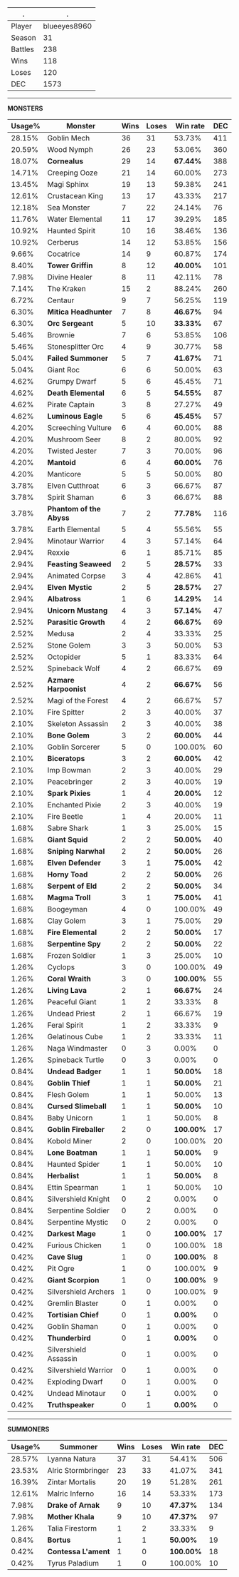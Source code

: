 .|.
|-|-
Player|blueeyes8960
Season|31
Battles|238
Wins|118
Loses|120
DEC|1573

---
**MONSTERS**

Usage%|Monster|Wins|Loses|Win rate|DEC|
-|-|-|-|-|-|
28.15%|Goblin Mech|36|31|53.73%|411|
20.59%|Wood Nymph|26|23|53.06%|360|
18.07%|**Cornealus**|29|14|**67.44%**|388|
14.71%|Creeping Ooze|21|14|60.00%|273|
13.45%|Magi Sphinx|19|13|59.38%|241|
12.61%|Crustacean King|13|17|43.33%|217|
12.18%|Sea Monster|7|22|24.14%|76|
11.76%|Water Elemental|11|17|39.29%|185|
10.92%|Haunted Spirit|10|16|38.46%|136|
10.92%|Cerberus|14|12|53.85%|156|
9.66%|Cocatrice|14|9|60.87%|174|
8.40%|**Tower Griffin**|8|12|**40.00%**|101|
7.98%|Divine Healer|8|11|42.11%|78|
7.14%|The Kraken|15|2|88.24%|260|
6.72%|Centaur|9|7|56.25%|119|
6.30%|**Mitica Headhunter**|7|8|**46.67%**|94|
6.30%|**Orc Sergeant**|5|10|**33.33%**|67|
5.46%|Brownie|7|6|53.85%|106|
5.46%|Stonesplitter Orc|4|9|30.77%|58|
5.04%|**Failed Summoner**|5|7|**41.67%**|71|
5.04%|Giant Roc|6|6|50.00%|63|
4.62%|Grumpy Dwarf|5|6|45.45%|71|
4.62%|**Death Elemental**|6|5|**54.55%**|87|
4.62%|Pirate Captain|3|8|27.27%|49|
4.62%|**Luminous Eagle**|5|6|**45.45%**|57|
4.20%|Screeching Vulture|6|4|60.00%|88|
4.20%|Mushroom Seer|8|2|80.00%|92|
4.20%|Twisted Jester|7|3|70.00%|96|
4.20%|**Mantoid**|6|4|**60.00%**|76|
4.20%|Manticore|5|5|50.00%|80|
3.78%|Elven Cutthroat|6|3|66.67%|87|
3.78%|Spirit Shaman|6|3|66.67%|88|
3.78%|**Phantom of the Abyss**|7|2|**77.78%**|116|
3.78%|Earth Elemental|5|4|55.56%|55|
2.94%|Minotaur Warrior|4|3|57.14%|64|
2.94%|Rexxie|6|1|85.71%|85|
2.94%|**Feasting Seaweed**|2|5|**28.57%**|33|
2.94%|Animated Corpse|3|4|42.86%|41|
2.94%|**Elven Mystic**|2|5|**28.57%**|27|
2.94%|**Albatross**|1|6|**14.29%**|14|
2.94%|**Unicorn Mustang**|4|3|**57.14%**|47|
2.52%|**Parasitic Growth**|4|2|**66.67%**|69|
2.52%|Medusa|2|4|33.33%|25|
2.52%|Stone Golem|3|3|50.00%|53|
2.52%|Octopider|5|1|83.33%|64|
2.52%|Spineback Wolf|4|2|66.67%|69|
2.52%|**Azmare Harpoonist**|4|2|**66.67%**|56|
2.52%|Magi of the Forest|4|2|66.67%|57|
2.10%|Fire Spitter|2|3|40.00%|37|
2.10%|Skeleton Assassin|2|3|40.00%|38|
2.10%|**Bone Golem**|3|2|**60.00%**|44|
2.10%|Goblin Sorcerer|5|0|100.00%|60|
2.10%|**Biceratops**|3|2|**60.00%**|42|
2.10%|Imp Bowman|2|3|40.00%|29|
2.10%|Peacebringer|2|3|40.00%|19|
2.10%|**Spark Pixies**|1|4|**20.00%**|12|
2.10%|Enchanted Pixie|2|3|40.00%|19|
2.10%|Fire Beetle|1|4|20.00%|11|
1.68%|Sabre Shark|1|3|25.00%|15|
1.68%|**Giant Squid**|2|2|**50.00%**|40|
1.68%|**Sniping Narwhal**|2|2|**50.00%**|26|
1.68%|**Elven Defender**|3|1|**75.00%**|42|
1.68%|**Horny Toad**|2|2|**50.00%**|26|
1.68%|**Serpent of Eld**|2|2|**50.00%**|34|
1.68%|**Magma Troll**|3|1|**75.00%**|41|
1.68%|Boogeyman|4|0|100.00%|49|
1.68%|Clay Golem|3|1|75.00%|29|
1.68%|**Fire Elemental**|2|2|**50.00%**|17|
1.68%|**Serpentine Spy**|2|2|**50.00%**|22|
1.68%|Frozen Soldier|1|3|25.00%|10|
1.26%|Cyclops|3|0|100.00%|49|
1.26%|**Coral Wraith**|3|0|**100.00%**|55|
1.26%|**Living Lava**|2|1|**66.67%**|24|
1.26%|Peaceful Giant|1|2|33.33%|8|
1.26%|Undead Priest|2|1|66.67%|19|
1.26%|Feral Spirit|1|2|33.33%|9|
1.26%|Gelatinous Cube|1|2|33.33%|11|
1.26%|Naga Windmaster|0|3|0.00%|0|
1.26%|Spineback Turtle|0|3|0.00%|0|
0.84%|**Undead Badger**|1|1|**50.00%**|18|
0.84%|**Goblin Thief**|1|1|**50.00%**|21|
0.84%|Flesh Golem|1|1|50.00%|13|
0.84%|**Cursed Slimeball**|1|1|**50.00%**|10|
0.84%|Baby Unicorn|1|1|50.00%|8|
0.84%|**Goblin Fireballer**|2|0|**100.00%**|17|
0.84%|Kobold Miner|2|0|100.00%|20|
0.84%|**Lone Boatman**|1|1|**50.00%**|9|
0.84%|Haunted Spider|1|1|50.00%|10|
0.84%|**Herbalist**|1|1|**50.00%**|8|
0.84%|Ettin Spearman|1|1|50.00%|10|
0.84%|Silvershield Knight|0|2|0.00%|0|
0.84%|Serpentine Soldier|0|2|0.00%|0|
0.84%|Serpentine Mystic|0|2|0.00%|0|
0.42%|**Darkest Mage**|1|0|**100.00%**|17|
0.42%|Furious Chicken|1|0|100.00%|18|
0.42%|**Cave Slug**|1|0|**100.00%**|8|
0.42%|Pit Ogre|1|0|100.00%|9|
0.42%|**Giant Scorpion**|1|0|**100.00%**|9|
0.42%|Silvershield Archers|1|0|100.00%|9|
0.42%|Gremlin Blaster|0|1|0.00%|0|
0.42%|**Tortisian Chief**|0|1|**0.00%**|0|
0.42%|Goblin Shaman|0|1|0.00%|0|
0.42%|**Thunderbird**|0|1|**0.00%**|0|
0.42%|Silvershield Assassin|0|1|0.00%|0|
0.42%|Silvershield Warrior|0|1|0.00%|0|
0.42%|Exploding Dwarf|0|1|0.00%|0|
0.42%|Undead Minotaur|0|1|0.00%|0|
0.42%|**Truthspeaker**|0|1|**0.00%**|0|

---
**SUMMONERS**

Usage%|Summoner|Wins|Loses|Win rate|DEC|
-|-|-|-|-|-|
28.57%|Lyanna Natura|37|31|54.41%|506|
23.53%|Alric Stormbringer|23|33|41.07%|341|
16.39%|Zintar Mortalis|20|19|51.28%|261|
12.61%|Malric Inferno|16|14|53.33%|173|
7.98%|**Drake of Arnak**|9|10|**47.37%**|134|
7.98%|**Mother Khala**|9|10|**47.37%**|97|
1.26%|Talia Firestorm|1|2|33.33%|9|
0.84%|**Bortus**|1|1|**50.00%**|19|
0.42%|**Contessa L'ament**|1|0|**100.00%**|18|
0.42%|Tyrus Paladium|1|0|100.00%|10|
